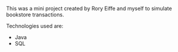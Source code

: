 This was a mini project created by Rory Eiffe and myself to simulate bookstore transactions.

Technologies used are:
- Java
- SQL
